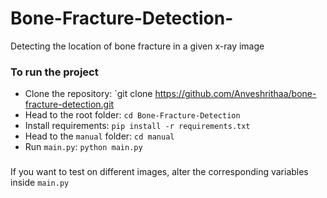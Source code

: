 # Bone-Fracture-Detection-
Detecting the location of bone fracture in a given x-ray image

### To run the project
* Clone the repository: `git clone https://github.com/Anveshrithaa/bone-fracture-detection.git
* Head to the root folder: `cd Bone-Fracture-Detection`
* Install requirements: `pip install -r requirements.txt`
* Head to the `manual` folder: `cd manual`
* Run `main.py`: `python main.py`

###
If you want to test on different images, alter the corresponding variables inside `main.py`
